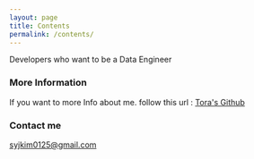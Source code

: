 ```yaml
---
layout: page
title: Contents
permalink: /contents/
---
```


Developers who want to be a Data Engineer

### More Information

If you want to more Info about me. follow this url : [Tora's Github](https://github.com/syjkim0125/)

### Contact me

[syjkim0125@gmail.com](mailto:syjkim0125@gmail.com)
